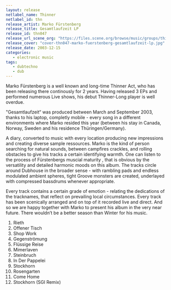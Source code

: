 ```yaml
---
layout: release
netlabel_name: Thinner
netlabel_id: thn
release_artist: Marko Fürstenberg
release_title: Gesamtlaufzeit LP
release_id: thn047
release_url_scene_org: "https://files.scene.org/browse/music/groups/thinner/zip/"
release_cover: "cover-thn047-marko-fuerstenberg-gesamtlaufzeit-lp.jpg"
release_date: 2003-12-15
categories:
   - electronic music
tags:
   - dubtechno
   - dub
---
```

Marko Fürstenberg is a well known and long-time Thinner Act, who has been releasing there continously for 2 years.  Having released 3 EPs and performed numerous Live shows, his debut Thinner-Long player is well overdue. 

"Gesamtlaufzeit“ was produced between March and September 2003, thanks to his laptop, completly mobile - every song in a different environments where Marko resided this year (between his stay in Canada, Norway, Sweden and his residence Thüringen/Germany). 

A diary, converted to music with every location producing new impressions and creating diverse sample ressources. Marko is the kind of person searching for natural sounds, between campfires crackles, and rolling obstacles to give his tracks a certain identifying warmth.  One can listen to the process of Fürstenbergs muscial maturity , that is obvious by the versatility and detailed harmonic moods on this album.  The tracks circle around Dubhouse in the broader sense - with rambling pads and endless modulated ambient spheres, tight Groove monsters are created, underlayed with compressed bassdrums whenever appropriate.  

Every track contains a certain grade of emotion - relating the dedications of the tracknames, that reflect on prevailing local circumstances. Every track has been scenically arranged and on top of it recorded live and direct. And so we are happy together with Marko to present his album in the very near future. There wouldn’t be a better season than Winter for his music.  

01. Rieth
02. Offener Tisch
03. Shop Work
04. Gegenströmung
05. Flüssige Reise
06. Mimerlaven
07. Steinbruch
08. In Der Pappelei
09. Stockhorn
10. Rosengarten
11. Come Home
12. Stockhorn (SGI Remix)
